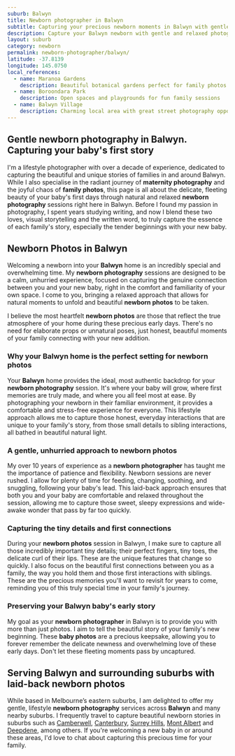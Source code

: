 ```yaml
---
suburb: Balwyn
title: Newborn photographer in Balwyn
subtitle: Capturing your precious newborn moments in Balwyn with gentle photography
description: Capture your Balwyn newborn with gentle and relaxed photography. Newborn sessions are available in your home for maximum comfort and convenience.
layout: suburb
category: newborn
permalink: newborn-photographer/balwyn/
latitude: -37.8139
longitude: 145.0750
local_references:
  - name: Maranoa Gardens
    description: Beautiful botanical gardens perfect for family photos
  - name: Boroondara Park
    description: Open spaces and playgrounds for fun family sessions
  - name: Balwyn Village
    description: Charming local area with great street photography opportunities
---
```


## Gentle newborn photography in Balwyn. Capturing your baby's first story

I'm a lifestyle photographer with over a decade of experience, dedicated to capturing the beautiful and unique stories of families in and around Balwyn. While I also specialise in the radiant journey of **maternity photography** and the joyful chaos of **family photos**, this page is all about the delicate, fleeting beauty of your baby's first days through natural and relaxed **newborn photography** sessions right here in Balwyn. Before I found my passion in photography, I spent years studying writing, and now I blend these two loves, visual storytelling and the written word, to truly capture the essence of each family's story, especially the tender beginnings with your new baby.

## Newborn Photos in Balwyn

Welcoming a newborn into your **Balwyn** home is an incredibly special and overwhelming time. My **newborn photography** sessions are designed to be a calm, unhurried experience, focused on capturing the genuine connection between you and your new baby, right in the comfort and familiarity of your own space. I come to you, bringing a relaxed approach that allows for natural moments to unfold and beautiful **newborn photos** to be taken.

I believe the most heartfelt **newborn photos** are those that reflect the true atmosphere of your home during these precious early days. There's no need for elaborate props or unnatural poses, just honest, beautiful moments of your family connecting with your new addition.

### Why your Balwyn home is the perfect setting for newborn photos

Your **Balwyn** home provides the ideal, most authentic backdrop for your **newborn photography** session. It's where your baby will grow, where first memories are truly made, and where you all feel most at ease. By photographing your newborn in their familiar environment, it provides a comfortable and stress-free experience for everyone. This lifestyle approach allows me to capture those honest, everyday interactions that are unique to your family's story, from those small details to sibling interactions, all bathed in beautiful natural light.

### A gentle, unhurried approach to newborn photos

My over 10 years of experience as a **newborn photographer** has taught me the importance of patience and flexibility. Newborn sessions are never rushed. I allow for plenty of time for feeding, changing, soothing, and snuggling, following your baby's lead. This laid-back approach ensures that both you and your baby are comfortable and relaxed throughout the session, allowing me to capture those sweet, sleepy expressions and wide-awake wonder that pass by far too quickly.

### Capturing the tiny details and first connections

During your **newborn photos** session in Balwyn, I make sure to capture all those incredibly important tiny details; their perfect fingers, tiny toes, the delicate curl of their lips. These are the unique features that change so quickly. I also focus on the beautiful first connections between you as a family, the way you hold them and those first interactions with siblings. These are the precious memories you'll want to revisit for years to come, reminding you of this truly special time in your family's journey.

### Preserving your Balwyn baby's early story

My goal as your **newborn photographer** in Balwyn is to provide you with more than just photos. I aim to tell the beautiful story of your family's new beginning. These **baby photos** are a precious keepsake, allowing you to forever remember the delicate newness and overwhelming love of these early days. Don't let these fleeting moments pass by uncaptured.

## Serving Balwyn and surrounding suburbs with laid-back newborn photos

While based in Melbourne’s eastern suburbs, I am delighted to offer my gentle, lifestyle **newborn photography** services across **Balwyn** and many nearby suburbs. I frequently travel to capture beautiful newborn stories in suburbs such as [Camberwell](newborn-photographer/camberwell/), [Canterbury](newborn-photographer/canterbury/), [Surrey Hills](newborn-photographer/surrey-hills/), [Mont Albert](newborn-photographer/mont-albert/) and [Deepdene](newborn-photographer/deepdene/), among others. If you're welcoming a new baby in or around these areas, I'd love to chat about capturing this precious time for your family.
